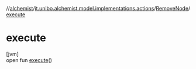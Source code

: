 //[alchemist](../../../index.md)/[it.unibo.alchemist.model.implementations.actions](../index.md)/[RemoveNode](index.md)/[execute](execute.md)

# execute

[jvm]\
open fun [execute](execute.md)()
